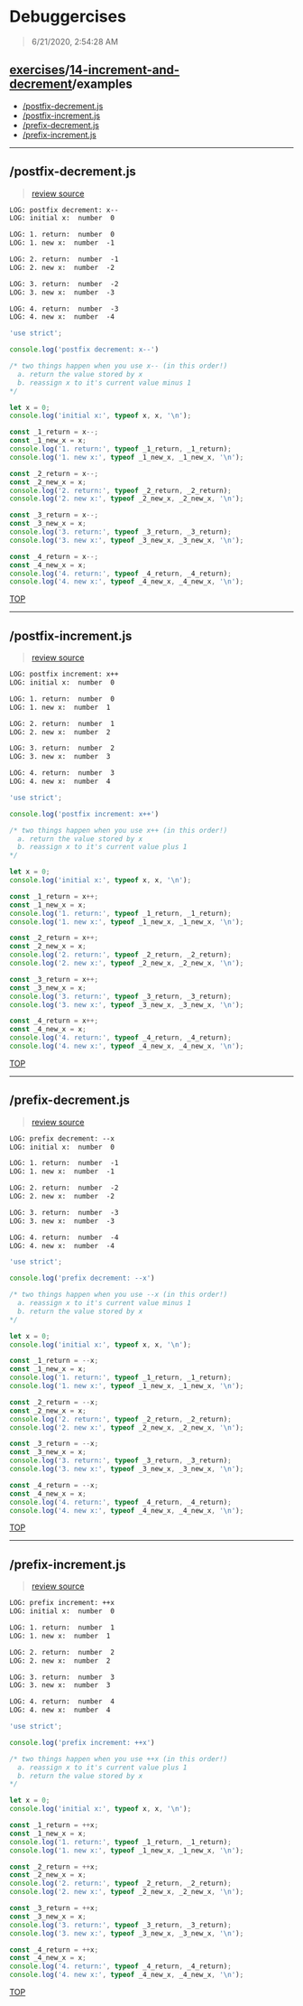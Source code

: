 # Debuggercises 

> 6/21/2020, 2:54:28 AM 

## [exercises](../../README.md)/[14-increment-and-decrement](../README.md)/examples 

- [/postfix-decrement.js](#postfix-decrementjs)  
- [/postfix-increment.js](#postfix-incrementjs)  
- [/prefix-decrement.js](#prefix-decrementjs)  
- [/prefix-increment.js](#prefix-incrementjs)  
---

## /postfix-decrement.js 

>  
>
> [review source](../../../exercises/14-increment-and-decrement/examples/postfix-decrement.js)

```txt
LOG: postfix decrement: x--
LOG: initial x:  number  0  

LOG: 1. return:  number  0
LOG: 1. new x:  number  -1  

LOG: 2. return:  number  -1
LOG: 2. new x:  number  -2  

LOG: 3. return:  number  -2
LOG: 3. new x:  number  -3  

LOG: 4. return:  number  -3
LOG: 4. new x:  number  -4  

```

```js
'use strict';

console.log('postfix decrement: x--')

/* two things happen when you use x-- (in this order!)
  a. return the value stored by x
  b. reassign x to it's current value minus 1
*/

let x = 0;
console.log('initial x:', typeof x, x, '\n');

const _1_return = x--;
const _1_new_x = x;
console.log('1. return:', typeof _1_return, _1_return);
console.log('1. new x:', typeof _1_new_x, _1_new_x, '\n');

const _2_return = x--;
const _2_new_x = x;
console.log('2. return:', typeof _2_return, _2_return);
console.log('2. new x:', typeof _2_new_x, _2_new_x, '\n');

const _3_return = x--;
const _3_new_x = x;
console.log('3. return:', typeof _3_return, _3_return);
console.log('3. new x:', typeof _3_new_x, _3_new_x, '\n');

const _4_return = x--;
const _4_new_x = x;
console.log('4. return:', typeof _4_return, _4_return);
console.log('4. new x:', typeof _4_new_x, _4_new_x, '\n');


```

[TOP](#debuggercises)

---

## /postfix-increment.js 

>  
>
> [review source](../../../exercises/14-increment-and-decrement/examples/postfix-increment.js)

```txt
LOG: postfix increment: x++
LOG: initial x:  number  0  

LOG: 1. return:  number  0
LOG: 1. new x:  number  1  

LOG: 2. return:  number  1
LOG: 2. new x:  number  2  

LOG: 3. return:  number  2
LOG: 3. new x:  number  3  

LOG: 4. return:  number  3
LOG: 4. new x:  number  4  

```

```js
'use strict';

console.log('postfix increment: x++')

/* two things happen when you use x++ (in this order!)
  a. return the value stored by x
  b. reassign x to it's current value plus 1
*/

let x = 0;
console.log('initial x:', typeof x, x, '\n');

const _1_return = x++;
const _1_new_x = x;
console.log('1. return:', typeof _1_return, _1_return);
console.log('1. new x:', typeof _1_new_x, _1_new_x, '\n');

const _2_return = x++;
const _2_new_x = x;
console.log('2. return:', typeof _2_return, _2_return);
console.log('2. new x:', typeof _2_new_x, _2_new_x, '\n');

const _3_return = x++;
const _3_new_x = x;
console.log('3. return:', typeof _3_return, _3_return);
console.log('3. new x:', typeof _3_new_x, _3_new_x, '\n');

const _4_return = x++;
const _4_new_x = x;
console.log('4. return:', typeof _4_return, _4_return);
console.log('4. new x:', typeof _4_new_x, _4_new_x, '\n');


```

[TOP](#debuggercises)

---

## /prefix-decrement.js 

>  
>
> [review source](../../../exercises/14-increment-and-decrement/examples/prefix-decrement.js)

```txt
LOG: prefix decrement: --x
LOG: initial x:  number  0  

LOG: 1. return:  number  -1
LOG: 1. new x:  number  -1  

LOG: 2. return:  number  -2
LOG: 2. new x:  number  -2  

LOG: 3. return:  number  -3
LOG: 3. new x:  number  -3  

LOG: 4. return:  number  -4
LOG: 4. new x:  number  -4  

```

```js
'use strict';

console.log('prefix decrement: --x')

/* two things happen when you use --x (in this order!)
  a. reassign x to it's current value minus 1
  b. return the value stored by x
*/

let x = 0;
console.log('initial x:', typeof x, x, '\n');

const _1_return = --x;
const _1_new_x = x;
console.log('1. return:', typeof _1_return, _1_return);
console.log('1. new x:', typeof _1_new_x, _1_new_x, '\n');

const _2_return = --x;
const _2_new_x = x;
console.log('2. return:', typeof _2_return, _2_return);
console.log('2. new x:', typeof _2_new_x, _2_new_x, '\n');

const _3_return = --x;
const _3_new_x = x;
console.log('3. return:', typeof _3_return, _3_return);
console.log('3. new x:', typeof _3_new_x, _3_new_x, '\n');

const _4_return = --x;
const _4_new_x = x;
console.log('4. return:', typeof _4_return, _4_return);
console.log('4. new x:', typeof _4_new_x, _4_new_x, '\n');


```

[TOP](#debuggercises)

---

## /prefix-increment.js 

>  
>
> [review source](../../../exercises/14-increment-and-decrement/examples/prefix-increment.js)

```txt
LOG: prefix increment: ++x
LOG: initial x:  number  0  

LOG: 1. return:  number  1
LOG: 1. new x:  number  1  

LOG: 2. return:  number  2
LOG: 2. new x:  number  2  

LOG: 3. return:  number  3
LOG: 3. new x:  number  3  

LOG: 4. return:  number  4
LOG: 4. new x:  number  4  

```

```js
'use strict';

console.log('prefix increment: ++x')

/* two things happen when you use ++x (in this order!)
  a. reassign x to it's current value plus 1
  b. return the value stored by x
*/

let x = 0;
console.log('initial x:', typeof x, x, '\n');

const _1_return = ++x;
const _1_new_x = x;
console.log('1. return:', typeof _1_return, _1_return);
console.log('1. new x:', typeof _1_new_x, _1_new_x, '\n');

const _2_return = ++x;
const _2_new_x = x;
console.log('2. return:', typeof _2_return, _2_return);
console.log('2. new x:', typeof _2_new_x, _2_new_x, '\n');

const _3_return = ++x;
const _3_new_x = x;
console.log('3. return:', typeof _3_return, _3_return);
console.log('3. new x:', typeof _3_new_x, _3_new_x, '\n');

const _4_return = ++x;
const _4_new_x = x;
console.log('4. return:', typeof _4_return, _4_return);
console.log('4. new x:', typeof _4_new_x, _4_new_x, '\n');


```

[TOP](#debuggercises)

